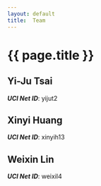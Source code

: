 ```yaml
---
layout: default
title:  Team
---
```


# {{ page.title }}


## Yi-Ju Tsai
***UCI Net ID***: yijut2

## Xinyi Huang
***UCI Net ID***: xinyih13

## Weixin Lin
***UCI Net ID***: weixil4
